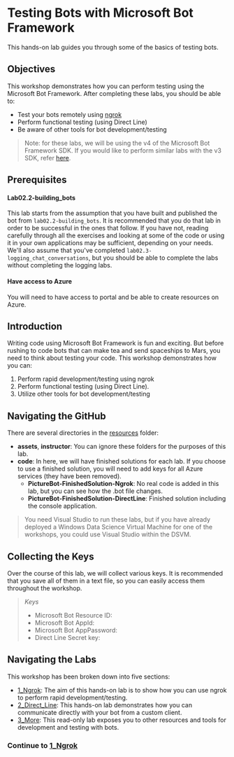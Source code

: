 # Testing Bots with Microsoft Bot Framework

This hands-on lab guides you through some of the basics of testing bots.  

## Objectives 

This workshop demonstrates how you can perform testing using the Microsoft Bot Framework. After completing these labs, you should be able to:  

- Test your bots remotely using [ngrok](https://ngrok.com/)
- Perform functional testing (using Direct Line)  
- Be aware of other tools for bot development/testing

> Note: for these labs, we will be using the v4 of the Microsoft Bot Framework SDK. If you would like to perform similar labs with the v3 SDK, refer [here](./resources/sdk_v3_labs).

## Prerequisites

#### Lab02.2-building_bots  
This lab starts from the assumption that you have built and published the bot from `lab02.2-building_bots`. It is recommended that you do that lab in order to be successful in the ones that follow. If you have not, reading carefully through all the exercises and looking at some of the code or using it in your own applications may be sufficient, depending on your needs. We'll also assume that you've completed `lab02.3-logging_chat_conversations`, but you should be able to complete the labs without completing the logging labs.  

#### Have access to Azure  
You will need to have access to portal and be able to create resources on Azure.   

## Introduction
Writing code using Microsoft Bot Framework is fun and exciting. But before rushing to code bots that can make tea and send spaceships to Mars, you need to think about testing your code. This workshop demonstrates how you can:

1. Perform rapid development/testing using ngrok
2. Perform functional testing (using Direct Line).
3. Utilize other tools for bot development/testing

## Navigating the GitHub ##

There are several directories in the [resources](./resources) folder:

- **assets**, **instructor**: You can ignore these folders for the purposes of this lab.
- **code**: In here, we will have finished solutions for each lab. If you choose to use a finished solution, you will need to add keys for all Azure services (they have been removed).
	- **PictureBot-FinishedSolution-Ngrok**: No real code is added in this lab, but you can see how the .bot file changes.
	- **PictureBot-FinishedSolution-DirectLine**: Finished solution including the console application.


> You need Visual Studio to run these labs, but if you have already deployed a Windows Data Science Virtual Machine for one of the workshops, you could use Visual Studio within the DSVM.

## Collecting the Keys

Over the course of this lab, we will collect various keys. It is recommended that you save all of them in a text file, so you can easily access them throughout the workshop.

>_Keys_
>- Microsoft Bot Resource ID: 
>- Microsoft Bot AppId: 
>- Microsoft Bot AppPassword: 
>- Direct Line Secret key: 


## Navigating the Labs

This workshop has been broken down into five sections:
- [1_Ngrok](./1_Ngrok.md): The aim of this hands-on lab is to show how you can use ngrok to perform rapid development/testing.  
- [2_Direct_Line](./2_Direct_Line.md): This hands-on lab demonstrates how you can communicate directly with your bot from a custom client.   
- [3_More](./3_More.md): This read-only lab exposes you to other resources and tools for development and testing with bots.  


### Continue to [1_Ngrok](./1_Ngrok.md)

